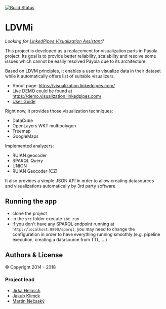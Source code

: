 [![Build Status](https://travis-ci.org/ld-viz-swp/LDVMi.svg?branch=master)](https://travis-ci.org/ld-viz-swp/LDVMi)

LDVMi
==========

*Looking for [LinkedPipes Visualization Assistant](doc/assistant)?*

This project is developed as a replacement for visualization parts in Payola project. Its goal is to provide better reliability, scalability and resolve some issues which cannot be easily resolved Payola due to its architecture.

Based on LDVM principles, it enables a user to visualize data in their dataset while it automatically offers list of suitable visualizers.

- About page: https://visualization.linkedpipes.com/
- Live DEMO could be found at https://demo.visualization.linkedpipes.com/
- [User Guide](https://github.com/ldvm/LDVMi/blob/master/doc/UserGuide.md)

Right now, it provides those visualization techniques:
- DataCube
- OpenLayers WKT multipolygon
- Treemap
- GoogleMaps

Implemented analyzers:
- RUIAN geocoder
- SPARQL Query
- UNION
- RUIAN Geocoder [CZ]

It also provides a simple JSON API in order to allow creating datasources and visualizations automatically by 3rd party software.

## Running the app
- clone the project
- in the `src` folder execute `sbt run`
- if you don't have any SPARQL endpoint running at `http://localhost:8890/sparql`, you may need to change the configuration in order to have everything running smoothly (e.g. pipeline execution, creating a datasource from TTL, ...)

## Authors & License

© Copyright 2014 - 2018

### Project lead

- [Jirka Helmich](https://github.com/jirihelmich)
- [Jakub Klímek](https://github.com/jakubklimek)
- [Martin Nečaský](http://www.ksi.mff.cuni.cz/~necasky)
